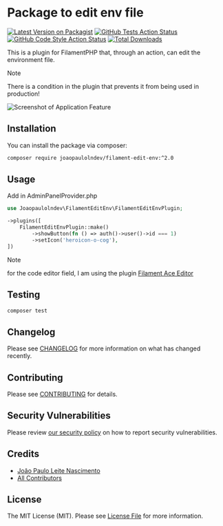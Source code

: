 # Package to edit env file

[![Latest Version on Packagist](https://img.shields.io/packagist/v/joaopaulolndev/filament-edit-env.svg?style=flat-square)](https://packagist.org/packages/joaopaulolndev/filament-edit-env)
[![GitHub Tests Action Status](https://img.shields.io/github/actions/workflow/status/joaopaulolndev/filament-edit-env/run-tests.yml?branch=2.x&label=tests&style=flat-square)](https://github.com/joaopaulolndev/filament-edit-env/actions?query=workflow%3Arun-tests+branch%3A2.x)
[![GitHub Code Style Action Status](https://img.shields.io/github/actions/workflow/status/joaopaulolndev/filament-edit-env/fix-php-code-style-issues.yml?branch=2.x&label=code%20style&style=flat-square)](https://github.com/joaopaulolndev/filament-edit-env/actions?query=workflow%3A"Fix+PHP+code+styling"+branch%3A2.x)
[![Total Downloads](https://img.shields.io/packagist/dt/joaopaulolndev/filament-edit-env.svg?style=flat-square)](https://packagist.org/packages/joaopaulolndev/filament-edit-env)



This is a plugin for FilamentPHP that, through an action, can edit the environment file.
> [!NOTE]
> There is a condition in the plugin that prevents it from being used in production!

<div class="filament-hidden">
    
![Screenshot of Application Feature](https://raw.githubusercontent.com/joaopaulolndev/filament-edit-env/2.x/art/joaopaulolndev-edit-env.jpg)

</div>

## Installation

You can install the package via composer:

```bash
composer require joaopaulolndev/filament-edit-env:^2.0
```

## Usage

Add in AdminPanelProvider.php

```php
use Joaopaulolndev\FilamentEditEnv\FilamentEditEnvPlugin;

->plugins([
    FilamentEditEnvPlugin::make()
        ->showButton(fn () => auth()->user()->id === 1)
        ->setIcon('heroicon-o-cog'),
])
```

> [!NOTE]
> for the code editor field, I am using the plugin  [Filament Ace Editor](https://github.com/riodwanto/filament-ace-editor)

## Testing

```bash
composer test
```

## Changelog

Please see [CHANGELOG](CHANGELOG.md) for more information on what has changed recently.

## Contributing

Please see [CONTRIBUTING](.github/CONTRIBUTING.md) for details.

## Security Vulnerabilities

Please review [our security policy](../../security/policy) on how to report security vulnerabilities.

## Credits

- [João Paulo Leite Nascimento](https://github.com/joaopaulolndev)
- [All Contributors](../../contributors)

## License

The MIT License (MIT). Please see [License File](LICENSE.md) for more information.

